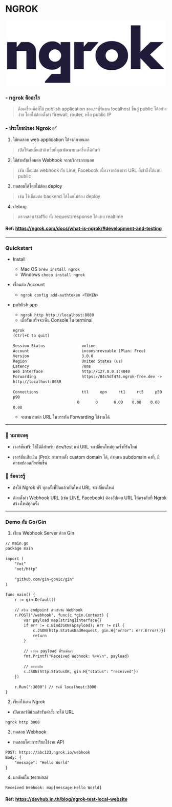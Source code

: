 # NGROK 

![alt text](image-1.png)

### - ngrok คืออะไร
> คือเครื่องมือที่ใช้ publish application ของเราที่รันบน localhost ขึ้นสู่ public ได้อย่างง่าย โดยไม่ต้องตั้งค่า firewall, router, หรือ public IP 

### - ประโยชน์ของ Ngrok ✅ 
1. ใช้ทดสอบ web application ได้จากภายนอก 
> เปิดให้คนอื่นเข้าถึงเว็บที่คุณพัฒนาบนเครื่องได้ทันที
2. ใช้สำหรับเชื่อมต่อ Webhook จากบริการภายนอก
> เช่น เชื่อมต่อ webhook กับ Line, Facebook เนื่องจากต้องการ URL ที่เข้าถึงได้แบบ public
3. ทดสอบได้โดยไม่ต้อง deploy 
> เช่น ใช้เชื่อมต่อ backend ได้โดยไม่ต้อง deploy
4. debug
> ตรวจสอบ traffic ทั้ง request/response ได้แบบ realtime

#### Ref: https://ngrok.com/docs/what-is-ngrok/#development-and-testing 
_________________

### Quickstart 
- Install
    - Mac OS `brew install ngrok`
    - Windows `choco install ngrok`
- เชื่อมต่อ Account
    - `ngrok config add-authtoken <TOKEN>`
- publish app
    - `ngrok http http://localhost:8080`
    - เมื่อรันเสร็จจะเห็น Console ใน terminal

    ```
    ngrok                                                                   (Ctrl+C to quit)

    Session Status                online
    Account                       inconshreveable (Plan: Free)
    Version                       3.0.0
    Region                        United States (us)
    Latency                       78ms
    Web Interface                 http://127.0.0.1:4040
    Forwarding                    https://84c5df474.ngrok-free.dev -> http://localhost:8080

    Connections                   ttl     opn     rt1     rt5     p50     p90
                                0       0       0.00    0.00    0.00    0.00
    ```
    - จะสามารถนำ URL ในบรรทัด Forwarding ใช้งานได้

_________________
### 📌 หมายเหตุ
- เวอร์ชันฟรี: ใช้ได้ดีสำหรับ dev/test แต่ URL จะเปลี่ยนใหม่ทุกครั้งที่รันใหม่

- เวอร์ชันเสียเงิน (Pro): สามารถตั้ง custom domain ได้, กำหนด subdomain คงที่, มีความปลอดภัยเพิ่มขึ้น

### 📌 ข้อควรรู้
- ถ้าใช้ Ngrok ฟรี ทุกครั้งที่ปิดแล้วเปิดใหม่ URL จะเปลี่ยนใหม่

-  ต้องตั้งค่า Webhook URL (เช่น LINE, Facebook) ต้องอัปเดต URL ให้ตรงกับที่ Ngrok สร้างใหม่ทุกครั้ง

_________________

### Demo กับ Go/Gin

1. เขียน Webhook Server ด้วย Gin
```
// main.go
package main

import (
    "fmt"
    "net/http"

    "github.com/gin-gonic/gin"
)

func main() {
    r := gin.Default()

    // สร้าง endpoint สำหรับรับ Webhook
    r.POST("/webhook", func(c *gin.Context) {
        var payload map[string]interface{}
        if err := c.BindJSON(&payload); err != nil {
            c.JSON(http.StatusBadRequest, gin.H{"error": err.Error()})
            return
        }

        // แสดง payload ที่รับเข้ามา
        fmt.Printf("Received Webhook: %+v\n", payload)

        // ตอบกลับ
        c.JSON(http.StatusOK, gin.H{"status": "received"})
    })

    r.Run(":3000") // รันที่ localhost:3000
}
```

2. เรียกใช้งาน Ngrok
- เปิดเทอร์มินัลแล้วรันคำสั่ง จะได้ URL
``` 
ngrok http 3000 
```

3. ทดสอบ Webhook
- ทดสอบโดยการเรียกใช้งาน API
```
POST: https://abc123.ngrok.io/webhook
Body: {
    "message": "Hello World"
}
```

4. ผลลัพธ์ใน terminal
```
Received Webhook: map[message:Hello World]
```

#### Ref: https://devhub.in.th/blog/ngrok-test-local-website 
